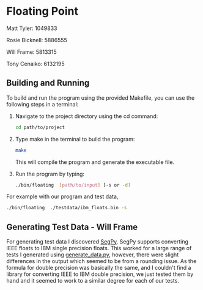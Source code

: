 #   Floating Point

Matt Tyler: 1049833

Rosie Bicknell: 5886555

Will Frame: 5813315

Tony Cenaiko: 6132195


## Building and Running


To build and run the program using the provided Makefile, you can use the following steps in a terminal:

1. Navigate to the project directory using the cd command:

    ```bash
    cd path/to/project
    ```

2. Type make in the terminal to build the program:

    ```bash
    make
    ```

    This will compile the program and generate the executable file.

3. Run the program by typing:

    ```bash
    ./bin/floating  [path/to/input] [-s or -d]
    ```

For example with our program and test data,

```bash
./bin/floating  ./testdata/ibm_floats.bin -s
```

## Generating Test Data - Will Frame

For generating test data I discovered [SegPy](https://segpy.readthedocs.io/en/latest/apidocs/segpy/segpy.ibm_float.html). SegPy supports converting IEEE floats to IBM single precision floats. This worked for a large range of tests I generated using [generate_data.py](testdata/generate_data.py), however, there were slight differences in the output which seemed to be from a rounding issue. As the formula for double precision was basically the same, and I couldn't find a library for converting IEEE to IBM double precision, we just tested them by hand and it seemed to work to a similar degree for each of our tests.